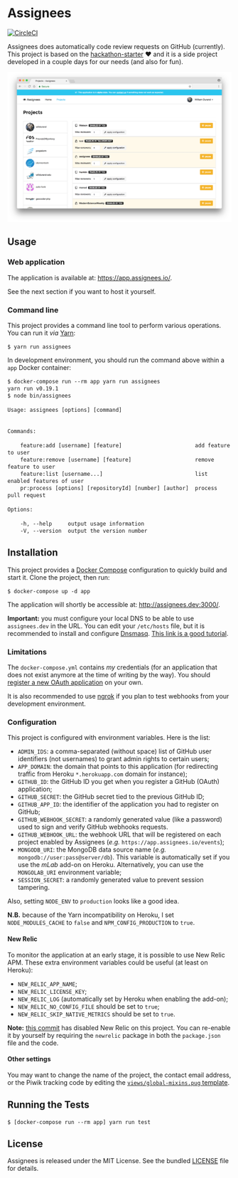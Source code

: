 Assignees
=========

[![CircleCI](https://circleci.com/gh/TailorDev/assignees.svg?style=svg&circle-token=75bf93c8fc2ccb61e3cb3f07f1444a133bf87eab)](https://circleci.com/gh/TailorDev/assignees)

Assignees does automatically code review requests on GitHub (currently).
This project is based on the
[hackathon-starter](https://github.com/sahat/hackathon-starter) :heart:
and it is a side project developed in a couple days for our needs (and
also for fun).

<p align="center">
<img src="public/images/assignees-projects.png">
</p>

## Usage

### Web application

The application is available at: https://app.assignees.io/.

See the next section if you want to host it yourself.

### Command line

This project provides a command line tool to perform various operations. You can
run it _via_ [Yarn](https://yarnpkg.com/):

    $ yarn run assignees

In development environment, you should run the command above within a `app`
Docker container:

    $ docker-compose run --rm app yarn run assignees
    yarn run v0.19.1
    $ node bin/assignees

    Usage: assignees [options] [command]


    Commands:

        feature:add [username] [feature]                       add feature to user
        feature:remove [username] [feature]                    remove feature to user
        feature:list [username...]                             list enabled features of user
        pr:process [options] [repositoryId] [number] [author]  process pull request

    Options:

        -h, --help     output usage information
        -V, --version  output the version number

## Installation

This project provides a [Docker Compose](https://docs.docker.com/compose/)
configuration to quickly build and start it. Clone the project, then run:

    $ docker-compose up -d app

The application will shortly be accessible at: http://assignees.dev:3000/.

**Important:** you must configure your local DNS to be able to use
`assignees.dev` in the URL. You can edit your `/etc/hosts` file, but it is
recommended to install and configure
[Dnsmasq](https://en.wikipedia.org/wiki/Dnsmasq). [This link is a good
tutorial](https://passingcuriosity.com/2013/dnsmasq-dev-osx/).

### Limitations

The `docker-compose.yml` contains *my* credentials (for an application that does
not exist anymore at the time of writing by the way). You should [register a new
OAuth application](https://github.com/settings/applications/new) on your own.

It is also recommended to use [ngrok](https://ngrok.com/) if you plan to test
webhooks from your development environment.

### Configuration

This project is configured with environment variables. Here is the list:

* `ADMIN_IDS`: a comma-separated (without space) list of GitHub user identifiers
  (not usernames) to grant admin rights to certain users;
* `APP_DOMAIN`: the domain that points to this application (for redirecting
  traffic from Heroku `*.herokuapp.com` domain for instance);
* `GITHUB_ID`: the GitHub ID you get when you register a GitHub (OAuth)
  application;
* `GITHUB_SECRET`: the GitHub secret tied to the previous GitHub ID;
* `GITHUB_APP_ID`: the identifier of the application you had to register on
  GitHub;
* `GITHUB_WEBHOOK_SECRET`: a randomly generated value (like a password) used to
  sign and verify GitHub webhooks requests.
* `GITHUB_WEBHOOK_URL`: the webhook URL that will be registered on each project
  enabled by Assignees (_e.g._ `https://app.assignees.io/events`);
* `MONGODB_URI`: the MongoDB data source name (_e.g._ `mongodb://user:pass@server/db`).
  This variable is automatically set if you use the _mLab_ add-on on Heroku.
  Alternatively, you can use the `MONGOLAB_URI` environment variable;
* `SESSION_SECRET`: a randomly generated value to prevent session tampering.

Also, setting `NODE_ENV` to `production` looks like a good idea.

**N.B.** because of the Yarn incompatibility on Heroku, I set
`NODE_MODULES_CACHE` to `false` and `NPM_CONFIG_PRODUCTION` to `true`.

#### New Relic

To monitor the application at an early stage, it is possible to use New Relic
APM. These extra environment variables could be useful (at least on Heroku):

* `NEW_RELIC_APP_NAME`;
* `NEW_RELIC_LICENSE_KEY`;
* `NEW_RELIC_LOG` (automatically set by Heroku when enabling the add-on);
* `NEW_RELIC_NO_CONFIG_FILE` should be set to `true`;
* `NEW_RELIC_SKIP_NATIVE_METRICS` should be set to `true`.

**Note:** [this commit](https://github.com/TailorDev/assignees/commit/f1d0e6657a2676ddf79c93c2da170363f926b71f)
has disabled New Relic on this project. You can re-enable it by yourself by
requiring the `newrelic` package in both the `package.json` file and the code.

#### Other settings

You may want to change the name of the project, the contact email address, or
the Piwik tracking code by editing the [`views/global-mixins.pug`
template](https://github.com/TailorDev/assignees/blob/master/views/global-mixins.pug).

## Running the Tests

    $ [docker-compose run --rm app] yarn run test

## License

Assignees is released under the MIT License. See the bundled
[LICENSE](LICENSE.md) file for details.

